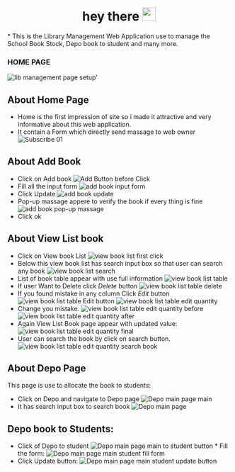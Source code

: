 <div id="badges" align="center">
  <img src="https://komarev.com/ghpvc/?username=devsany&style=flat-square&color=blue" alt=""/>
</div>
<h1 align="center">
  hey there
  <img src="https://media.giphy.com/media/hvRJCLFzcasrR4ia7z/giphy.gif" width="30px"/>
</h1>
* This is the Library Management Web Application use to manage the School Book Stock, Depo book to student and many more.

### HOME PAGE
 
 ![lib management page setup'](https://github.com/user-attachments/assets/5eebe302-79a5-4292-9a6c-67d35fef0eba)

  ## About Home Page
  *  Home is the first impression of site so i made it attractive and very informative about this web application.
  *  It contain a Form which directly send massage to web owner
    ![Subscribe 01](https://github.com/user-attachments/assets/70d79d57-33f6-4d80-b005-1fb374751b59)

  ## About Add Book
  *  Click on Add book
    ![Add Button before Click](https://github.com/user-attachments/assets/9da4547f-5b4d-4bc1-a1ac-306d6a033702)
  * Fill all the input form
     ![add book input form](https://github.com/user-attachments/assets/0bd1fcea-545a-48aa-aba5-1adf0bc1ad6e)
  * Click Update
      ![add book update](https://github.com/user-attachments/assets/33f9ba89-aecb-4fad-920f-c0dcc7497363)
  * Pop-up massage appere to verify the book if every thing is fine 
       ![add book pop-up massage](https://github.com/user-attachments/assets/73d65743-c5c8-45bb-9fe6-cbf89c05aa28)
  *  Click ok

  ## About View List book
  * Click on View book List
      ![view book list first click](https://github.com/user-attachments/assets/14f29f32-a4f4-4806-b301-5612fe399a4e)
  *  Below this view book list has search input box so that user can search any book
      ![view book list search](https://github.com/user-attachments/assets/9e24dc06-736a-48cd-981d-6943fc51788a)
  *  List of book table appear with use full information
      ![view book list table ](https://github.com/user-attachments/assets/0601b328-f861-4282-ae73-c6c0201938a8)
  *  If user Want to Delete click <i>Delete</i> button
      ![view book list table delete](https://github.com/user-attachments/assets/a51fa0fe-6678-4951-af9f-abd106fb7843)
  *  If you found mistake in any column Click <i>Edit</i> button
      ![view book list table  Edit button](https://github.com/user-attachments/assets/041bee9d-523c-4859-87bc-df152ff51faf)
       ![view book list table  edit quantity](https://github.com/user-attachments/assets/7ce7b5a2-0f00-4152-bbc9-242aaaf9622a)
  *  Change you mistake.
      ![view book list table  edit quantity before](https://github.com/user-attachments/assets/ddb4290b-97db-4d42-8e9f-73d71b5307ea)
      ![view book list table  edit quantity after](https://github.com/user-attachments/assets/58b36e12-39d7-4b3e-93ea-6b02ca18bcf8)
  *  Again View List Book page appear with updated value:
      ![view book list table  edit quantity final](https://github.com/user-attachments/assets/93689b56-9e95-4d6b-9b30-31d7402510a8)
  *  User can search the book by click on search button.
       ![view book list table  edit quantity search book](https://github.com/user-attachments/assets/1f8e9596-9d8c-4b75-b7a8-0c3d9c207d8c)
 ## About Depo Page
   This page is use to allocate the book to students:
   *  Click on Depo and navigate to Depo page
       ![Depo main page main](https://github.com/user-attachments/assets/369f8947-f394-46e0-8b5e-0021dfd90c97)
   *  It has search input box to search book
       ![Depo main page](https://github.com/user-attachments/assets/6eb6a6a0-dec4-4d16-b18a-b4369b026e74)
##  Depo book to Students:
   *  Click of Depo to student
       ![Depo main page main to student button](https://github.com/user-attachments/assets/10090c7d-5c0b-437d-9b04-4d855a88e348)
    *  Fill the form:
      ![Depo main page main student fill form](https://github.com/user-attachments/assets/4c1670f3-204f-4dd1-9a69-e50348280231)
   *  Click Update button:
       ![Depo main page main student update button ](https://github.com/user-attachments/assets/94968acf-aa7a-4e50-a33d-e216b79875d8)


